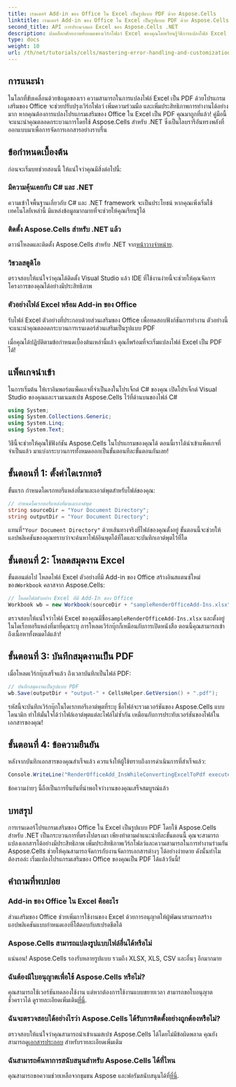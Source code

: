 ```yaml
---
title: เรนเดอร์ Add-in ของ Office ใน Excel เป็นรูปแบบ PDF ด้วย Aspose.Cells
linktitle: เรนเดอร์ Add-in ของ Office ใน Excel เป็นรูปแบบ PDF ด้วย Aspose.Cells
second_title: API การประมวลผล Excel ของ Aspose.Cells .NET
description: ปลดล็อกศักยภาพทั้งหมดของเวิร์กโฟลว์ Excel ของคุณโดยเรียนรู้วิธีการแปลงไฟล์ Excel ที่มีโปรแกรมเสริม Office เป็นรูปแบบ PDF ได้อย่างราบรื่นด้วย Aspose.Cells สำหรับ .NET คู่มือที่ครอบคลุมนี้มีแนวทางทีละขั้นตอน
type: docs
weight: 10
url: /th/net/tutorials/cells/mastering-error-handling-and-customization/render-office-add-ins-in-excel-to-pdf-format/
---
```

## การแนะนำ

ในโลกที่ขับเคลื่อนด้วยข้อมูลของเรา ความสามารถในการแปลงไฟล์ Excel เป็น PDF ด้วยโปรแกรมเสริมของ Office จะช่วยปรับปรุงเวิร์กโฟลว์ เพิ่มความร่วมมือ และเพิ่มประสิทธิภาพการทำงานได้อย่างมาก หากคุณต้องการแปลงโปรแกรมเสริมของ Office ใน Excel เป็น PDF คุณมาถูกที่แล้ว! คู่มือนี้จะแนะนำคุณตลอดกระบวนการโดยใช้ Aspose.Cells สำหรับ .NET ซึ่งเป็นไลบรารีอันทรงพลังที่ออกแบบมาเพื่อการจัดการเอกสารอย่างราบรื่น

## ข้อกำหนดเบื้องต้น

ก่อนจะเริ่มบทช่วยสอนนี้ ให้แน่ใจว่าคุณมีสิ่งต่อไปนี้:

### มีความคุ้นเคยกับ C# และ .NET
ความเข้าใจพื้นฐานเกี่ยวกับ C# และ .NET framework จะเป็นประโยชน์ หากคุณเพิ่งเริ่มใช้เทคโนโลยีเหล่านี้ มีแหล่งข้อมูลมากมายที่จะช่วยให้คุณเรียนรู้ได้

### ติดตั้ง Aspose.Cells สำหรับ .NET แล้ว
 ดาวน์โหลดและติดตั้ง Aspose.Cells สำหรับ .NET จาก[หน้าวางจำหน่าย](https://releases.aspose.com/cells/net/).

### วิชวลสตูดิโอ
ตรวจสอบให้แน่ใจว่าคุณได้ติดตั้ง Visual Studio แล้ว IDE ที่ใช้งานง่ายนี้จะช่วยให้คุณจัดการโครงการของคุณได้อย่างมีประสิทธิภาพ

### ตัวอย่างไฟล์ Excel พร้อม Add-in ของ Office
รับไฟล์ Excel ตัวอย่างที่ประกอบด้วยส่วนเสริมของ Office เพื่อทดสอบฟังก์ชันการทำงาน ตัวอย่างนี้จะแนะนำคุณตลอดกระบวนการเรนเดอร์ส่วนเสริมเป็นรูปแบบ PDF

เมื่อคุณได้ปฏิบัติตามข้อกำหนดเบื้องต้นเหล่านี้แล้ว คุณก็พร้อมที่จะเริ่มแปลงไฟล์ Excel เป็น PDF ได้!

## แพ็คเกจนำเข้า
ในการเริ่มต้น ให้เราอิมพอร์ตแพ็คเกจที่จำเป็นลงในโปรเจ็กต์ C# ของคุณ เปิดโปรเจ็กต์ Visual Studio ของคุณและรวมเนมสเปซ Aspose.Cells ไว้ที่ด้านบนของไฟล์ C#

```csharp
using System;
using System.Collections.Generic;
using System.Linq;
using System.Text;
```
วิธีนี้จะช่วยให้คุณใช้ฟังก์ชัน Aspose.Cells ในโปรแกรมของคุณได้ ตอนนี้เราได้นำเข้าแพ็คเกจที่จำเป็นแล้ว มาแบ่งกระบวนการทั้งหมดออกเป็นขั้นตอนทีละขั้นตอนกันเลย!

## ขั้นตอนที่ 1: ตั้งค่าไดเรกทอรี

ขั้นแรก กำหนดไดเรกทอรีแหล่งที่มาและเอาต์พุตสำหรับไฟล์ของคุณ:

```csharp
// กำหนดไดเรกทอรีแหล่งที่มาและเอาต์พุต
string sourceDir = "Your Document Directory";
string outputDir = "Your Document Directory";
```

 แทนที่`"Your Document Directory"` ด้วยเส้นทางจริงที่ไฟล์ของคุณตั้งอยู่ ขั้นตอนนี้จะช่วยให้แอปพลิเคชันของคุณทราบว่าจะค้นหาไฟล์อินพุตได้ที่ใดและจะบันทึกเอาต์พุตไว้ที่ใด

## ขั้นตอนที่ 2: โหลดสมุดงาน Excel

 ขั้นตอนต่อไป โหลดไฟล์ Excel ตัวอย่างที่มี Add-in ของ Office สร้างอินสแตนซ์ใหม่ของ`Workbook` คลาสจาก Aspose.Cells:

```csharp
// โหลดไฟล์ตัวอย่าง Excel ที่มี Add-In ของ Office
Workbook wb = new Workbook(sourceDir + "sampleRenderOfficeAdd-Ins.xlsx");
```

 ตรวจสอบให้แน่ใจว่าไฟล์ Excel ของคุณมีชื่อ`sampleRenderOfficeAdd-Ins.xlsx` และตั้งอยู่ในไดเร็กทอรีแหล่งที่มาที่คุณระบุ การโหลดเวิร์กบุ๊กก็เหมือนกับการเปิดหนังสือ ตอนนี้คุณสามารถเข้าถึงเนื้อหาทั้งหมดได้แล้ว!

## ขั้นตอนที่ 3: บันทึกสมุดงานเป็น PDF

เมื่อโหลดเวิร์กบุ๊กเสร็จแล้ว ถึงเวลาบันทึกเป็นไฟล์ PDF:

```csharp
// บันทึกสมุดงานเป็นรูปแบบ PDF
wb.Save(outputDir + "output-" + CellsHelper.GetVersion() + ".pdf");
```

รหัสนี้จะบันทึกเวิร์กบุ๊กในไดเรกทอรีเอาต์พุตที่ระบุ ชื่อไฟล์จะรวมเวอร์ชันของ Aspose.Cells แบบไดนามิก ทำให้มั่นใจได้ว่าไฟล์เอาต์พุตแต่ละไฟล์ไม่ซ้ำกัน เหมือนกับการประทับเวอร์ชันของไฟล์ในเอกสารของคุณ!

## ขั้นตอนที่ 4: ข้อความยืนยัน

หลังจากบันทึกเอกสารของคุณสำเร็จแล้ว ควรแจ้งให้ผู้ใช้ทราบถึงการดำเนินการที่สำเร็จแล้ว:

```csharp
Console.WriteLine("RenderOfficeAdd_InsWhileConvertingExcelToPdf executed successfully.");
```

ข้อความง่ายๆ นี้ถือเป็นการยืนยันที่น่าพอใจว่างานของคุณเสร็จสมบูรณ์แล้ว

## บทสรุป

การเรนเดอร์โปรแกรมเสริมของ Office ใน Excel เป็นรูปแบบ PDF โดยใช้ Aspose.Cells สำหรับ .NET เป็นกระบวนการที่ตรงไปตรงมา เพียงทำตามคำแนะนำทีละขั้นตอนนี้ คุณจะสามารถแปลงเอกสารได้อย่างมีประสิทธิภาพ เพิ่มประสิทธิภาพเวิร์กโฟลว์และความสามารถในการทำงานร่วมกัน Aspose.Cells ช่วยให้คุณสามารถจัดการกับงานจัดการเอกสารต่างๆ ได้อย่างง่ายดาย ดังนั้นทำไมต้องรอล่ะ เริ่มแปลงโปรแกรมเสริมของ Office ของคุณเป็น PDF ได้แล้ววันนี้!

## คำถามที่พบบ่อย

### Add-in ของ Office ใน Excel คืออะไร
ส่วนเสริมของ Office ช่วยเพิ่มการใช้งานของ Excel ด้วยการอนุญาตให้ผู้พัฒนาสามารถสร้างแอปพลิเคชันแบบกำหนดเองที่โต้ตอบกับสเปรดชีตได้

### Aspose.Cells สามารถแปลงรูปแบบไฟล์อื่นได้หรือไม่
แน่นอน! Aspose.Cells รองรับหลายรูปแบบ รวมถึง XLSX, XLS, CSV และอื่นๆ อีกมากมาย

### ฉันต้องมีใบอนุญาตเพื่อใช้ Aspose.Cells หรือไม่?
คุณสามารถใช้เวอร์ชันทดลองใช้งาน แต่หากต้องการใช้งานแบบขยายเวลา สามารถขอใบอนุญาตชั่วคราวได้ ดูรายละเอียดเพิ่มเติม[ที่นี่](https://purchase.aspose.com/temporary-license/).

### ฉันจะตรวจสอบได้อย่างไรว่า Aspose.Cells ได้รับการติดตั้งอย่างถูกต้องหรือไม่?
 ตรวจสอบให้แน่ใจว่าคุณสามารถนำเข้าเนมสเปซ Aspose.Cells ได้โดยไม่มีข้อผิดพลาด คุณยังสามารถดู[เอกสารประกอบ](https://reference.aspose.com/cells/net/) สำหรับรายละเอียดเพิ่มเติม

### ฉันสามารถค้นหาการสนับสนุนสำหรับ Aspose.Cells ได้ที่ไหน
 คุณสามารถขอความช่วยเหลือจากชุมชน Aspose และฟอรัมสนับสนุนได้ที่[ที่นี่](https://forum.aspose.com/c/cells/9).